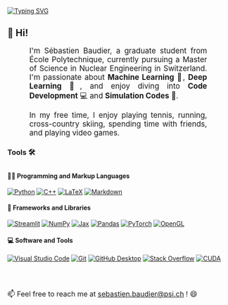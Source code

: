 [![Typing SVG](https://readme-typing-svg.demolab.com?font=Fira+Mono&size=30&duration=3000&pause=500&color=A0F7EE&background=FFBDEB00&center=true&vCenter=true&width=1000&lines=Hi%2C+I'm+S%C3%A9bastien+%F0%9F%91%8B;Welcome+to+my+github+page+%F0%9F%A4%96;Have+fun!+%F0%9F%98%8E)](https://git.io/typing-svg)

<!--
To make this animation I used this awesome repositery https://github.com/DenverCoder1/readme-typing-svg
-->

<!-- Begin First Section -->
<h2>👋 Hi! </h2>

<p align:"center" style="text-align: justify; margin: 0 50px; font-size: 17px;" >
I'm Sébastien Baudier, a graduate student from École Polytechnique, currently pursuing a Master of Science in Nuclear Engineering in Switzerland. I'm passionate about <strong>Machine Learning</strong> 🤖, <strong>Deep Learning</strong> 🧠, and enjoy diving into <strong>Code Development</strong> 💻 and <strong>Simulation Codes</strong> 🔬.
</p>
<br>
<p align:"center" style="text-align: justify; margin: 0 50px; font-size: 17px;" >
In my free time, I enjoy playing tennis, running, cross-country skiing, spending time with friends, and playing video games.  
 
</p>    
<!-- End First Section -->

<!-- Begin Tools -->
<h3>Tools 🛠️</h3>
<h2></h2>
  <!-- Some badges are from https://github.com/Ileriayo/markdown-badges -->

  <h4>👨‍💻 Programming and Markup Languages</h4>

  <p>
      <a href="https://github.com/search?q=user%3ADenverCoder1+language%3Apython"><img alt="Python" src="https://img.shields.io/badge/Python-14354C.svg?logo=python&logoColor=white"></a>
      <a href="https://github.com/search?q=user%3ADenverCoder1+language%3Acpp"><img alt="C++" src="https://custom-icon-badges.demolab.com/badge/C++-9C033A.svg?logo=cpp2&logoColor=white"></a>
      <a href="https://github.com/search?q=user%3ADenverCoder1+language%3Atex"><img alt="LaTeX" src="https://img.shields.io/badge/LaTeX-008080.svg?logo=LaTeX&logoColor=white"></a>
      <a href="https://github.com/search?q=user%3ADenverCoder1+language%3Amarkdown"><img alt="Markdown" src="https://img.shields.io/badge/Markdown-000000.svg?logo=markdown&logoColor=white"></a>
  </p>

  <h4>🧰 Frameworks and Libraries</h4>

  <p>
      <a href="#"><img alt="Streamlit" src="https://img.shields.io/badge/Streamlit-FF4B4B?logo=streamlit&logoColor=white"></a>
      <a href="#"><img alt="NumPy" src="https://img.shields.io/badge/Numpy-013243.svg?logo=numpy&logoColor=white"></a>
      <a href="#"><img alt="Jax" src="https://img.shields.io/badge/JAX-FFD43B?logo=python&logoColor=blue"></a>
      <a href="#"><img alt="Pandas" src="https://img.shields.io/badge/Pandas-150458.svg?logo=pandas&logoColor=white"></a>
      <a href="#"><img alt="PyTorch" src="https://img.shields.io/badge/PyTorch-EE4C2C?logo=pytorch&logoColor=white"></a>
      <a href="#"><img alt="OpenGL" src="https://img.shields.io/badge/OpenGL-3D%20Graphics-blue?logo=opengl"></a>
      
  </p>

  <h4>💻 Software and Tools</h4>

  <p>
      <a href="#"><img alt="Visual Studio Code" src="https://img.shields.io/badge/Visual%20Studio%20Code-0078d7.svg?logo=visual-studio-code&logoColor=white"></a>
      <a href="#"><img alt="Git" src="https://img.shields.io/badge/Git-F05033.svg?logo=git&logoColor=white"></a>
      <a href="#"><img alt="GitHub Desktop" src="https://img.shields.io/badge/GitHub%20Desktop-8034A9.svg?logo=github&logoColor=white"></a>
      <a href="#"><img alt="Stack Overflow" src="https://img.shields.io/badge/-Stack%20Overflow-FE7A16?logo=stack-overflow&logoColor=white"></a>
      <a href="#"><img alt="CUDA" src="https://img.shields.io/badge/CUDA-76B900?logo=nvidia&logoColor=white"></a>
  </p>

<!-- End Tools -->

<h2></h2>
<br>

<span style="font-size: 16px;"> 📫 Feel free to reach me at [sebastien.baudier@psi.ch](sebastien.baudier@psi.ch) ! 😄
</span>

<br>
